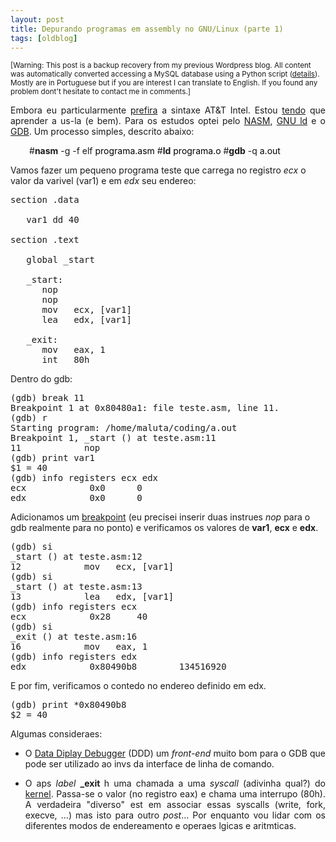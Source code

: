 ```yaml
---
layout: post
title: Depurando programas em assembly no GNU/Linux (parte 1)
tags: [oldblog]
---
```


<small>[Warning: This post is a backup recovery from my previous Wordpress blog. All content was automatically converted accessing a MySQL database using a Python script (<a href="http://maluta.github.io/blog/convert-wordpress-to-jekyll/">details</a>). Mostly are in Portuguese but if you are interest I can translate to English. If you found any problem dont't hesitate to contact me in comments.]</small>



<p style="text-align: justify;">Embora eu particularmente <a href="http://www.ibm.com/developerworks/linux/library/l-gas-nasm.html">prefira</a> a sintaxe AT&amp;T  Intel. Estou <a href="http://www.unifei.edu.br">tendo</a> que aprender a us-la (e bem). Para os estudos optei pelo <a href="http://www.nasm.us/">NASM</a>, <a href="http://www.gnu.org/software/binutils/">GNU ld</a> e o <a href="http://www.gnu.org/software/gdb/">GDB</a>. Um processo simples, descrito abaixo:</p>

<p style="padding-left: 30px;">#<strong>nasm</strong> -g -f elf <span style="color: #000000;">programa.asm </span>
#<strong>ld</strong> <span style="color: #000000;">programa.o</span>
#<strong>gdb</strong> -q <span style="color: #000000;">a.out</span>

Vamos fazer um pequeno programa teste que carrega no registro <em>ecx</em> o valor da varivel (var1) e em <em>edx</em> seu endereo:
<pre lang="asm">section .data

   var1 dd 40

section .text

   global _start

   _start:
      nop
      nop
      mov   ecx, [var1]
      lea   edx, [var1]

   _exit:
      mov   eax, 1
      int   80h</pre>
Dentro do gdb:
<pre>(gdb) break 11
Breakpoint 1 at 0x80480a1: file teste.asm, line 11.
(gdb) r
Starting program: /home/maluta/coding/a.out
Breakpoint 1, _start () at teste.asm:11
11            nop
(gdb) print var1
$1 = 40
(gdb) info registers ecx edx
ecx            0x0      0
edx            0x0      0</pre>
Adicionamos um <a href="http://sourceware.org/gdb/current/onlinedocs/gdb_6.html#SEC34">breakpoint</a> (eu precisei inserir duas instrues <em>nop</em> para o gdb realmente para no ponto) e verificamos os valores de <strong>var1</strong>, <strong>ecx</strong> e <strong>edx</strong>.
<pre>(gdb) si
_start () at teste.asm:12
12            mov   ecx, [var1]
(gdb) si
_start () at teste.asm:13
13            lea   edx, [var1]
(gdb) info registers ecx
ecx            0x28     40
(gdb) si
_exit () at teste.asm:16
16            mov   eax, 1
(gdb) info registers edx
edx            0x80490b8        134516920</pre>
E por fim, verificamos o contedo no endereo definido em edx.
<pre>(gdb) print *0x80490b8
$2 = 40</pre>
<p style="text-align: justify;">Algumas consideraes:</p>

<ul style="text-align: justify;">
	<li style="text-align: justify;">O <a href="http://www.gnu.org/software/ddd/">Data Diplay Debugger</a> (DDD)  um <em>front-end</em> muito bom para o GDB que pode ser utilizado ao invs da interface de linha de comando.</li>
</ul>
<ul style="text-align: justify;">
	<li style="text-align: justify;">O aps <em>label</em> <strong>_exit </strong>h uma chamada a uma <em>syscall</em> (adivinha qual?) do <a href="http://www.kernel.org">kernel</a>. Passa-se o valor (no registro eax) e chama uma interrupo (80h). A verdadeira "diverso" est em associar essas syscalls (write, fork, execve, ...) mas isto  para outro <em>post</em>... Por enquanto vou lidar com os diferentes modos de endereamento e operaes lgicas e aritmticas.</li>
</ul>